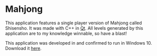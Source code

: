 # Mahjong

This application features a single player version of Mahjong called Shisensho. It was made with C++ in [Qt](https://www.qt.io/). All levels generated by this application are to my knowledge winnable, so have a blast!

This application was developed in and confirmed to run in Windows 10. Download it [here](https://github.com/dair68/mahjong/releases).
